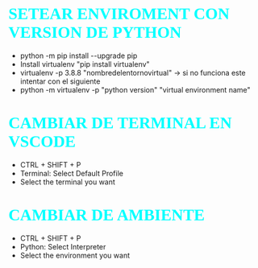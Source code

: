 # <font color = #00FFFF size=6 face="STCAIYUN">SETEAR ENVIROMENT CON VERSION DE PYTHON </font>
* python -m pip install --upgrade pip
* Install virtualenv "pip install virtualenv"
* virtualenv -p 3.8.8 "nombredelentornovirtual" -> si no funciona este intentar con el siguiente
* python -m virtualenv -p "python version" "virtual environment name"

# <font color = #00FFFF size=6 face="STCAIYUN">CAMBIAR DE TERMINAL EN VSCODE </font>
* CTRL + SHIFT + P
* Terminal: Select Default Profile
* Select the terminal you want

# <font color = #00FFFF size=6 face="STCAIYUN">CAMBIAR DE AMBIENTE </font>
* CTRL + SHIFT + P
* Python: Select Interpreter
* Select the environment you want
